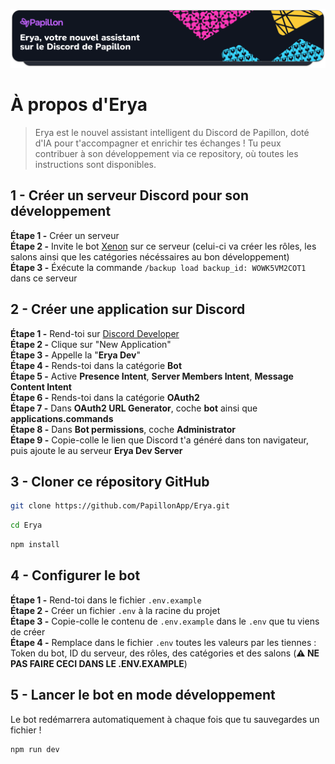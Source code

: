 ![Erya](https://raw.githubusercontent.com/PapillonApp/Erya/refs/heads/main/.github/erya_banner_black.png)

# À propos d'Erya
> Erya est le nouvel assistant intelligent du Discord de Papillon, doté d'IA pour t'accompagner et enrichir tes échanges !
> Tu peux contribuer à son développement via ce repository, où toutes les instructions sont disponibles.

## 1 - Créer un serveur Discord pour son développement

**Étape 1 -** Créer un serveur  
**Étape 2 -** Invite le bot [Xenon](https://xenon.bot/invite) sur ce serveur (celui-ci va créer les rôles, les salons ainsi que les catégories nécéssaires au bon développement)  
**Étape 3 -** Éxécute la commande ``/backup load backup_id: WOWK5VM2COT1`` dans ce serveur  


## 2 - Créer une application sur Discord

**Étape 1 -** Rend-toi sur [Discord Developer](https://discord.com/developers/applications)  
**Étape 2 -** Clique sur "New Application"  
**Étape 3 -** Appelle la "**Erya Dev**"  
**Étape 4 -** Rends-toi dans la catégorie **Bot**  
**Étape 5 -** Active **Presence Intent**, **Server Members Intent**, **Message Content Intent**  
**Étape 6 -** Rends-toi dans la catégorie **OAuth2**  
**Étape 7 -** Dans **OAuth2 URL Generator**, coche **bot** ainsi que **applications.commands**  
**Étape 8 -** Dans **Bot permissions**, coche **Administrator**  
**Étape 9 -** Copie-colle le lien que Discord t'a généré dans ton navigateur, puis ajoute le au serveur **Erya Dev Server**  


## 3 - Cloner ce répository GitHub
```bash
git clone https://github.com/PapillonApp/Erya.git
```
```bash
cd Erya
```
```bash
npm install
```


## 4 - Configurer le bot

**Étape 1 -** Rend-toi dans le fichier ``.env.example``  
**Étape 2 -** Créer un fichier ``.env`` à la racine du projet  
**Étape 3 -** Copie-colle le contenu de ``.env.example`` dans le ``.env`` que tu viens de créer  
**Étape 4 -** Remplace dans le fichier ``.env`` toutes les valeurs par les tiennes : Token du bot, ID du serveur, des rôles, des catégories et des salons (**⚠️ NE PAS FAIRE CECI DANS LE .ENV.EXAMPLE**)


## 5 - Lancer le bot en mode développement
Le bot redémarrera automatiquement à chaque fois que tu sauvegardes un fichier !

```bash
npm run dev
```
